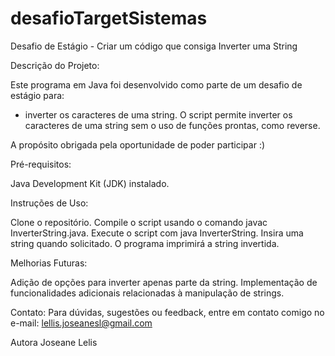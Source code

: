 # desafioTargetSistemas

Desafio de Estágio - Criar um código que consiga Inverter uma String

Descrição do Projeto:

Este programa em Java foi desenvolvido como parte de um desafio de estágio para:
- inverter os caracteres de uma string.
O script permite inverter os caracteres de uma string sem o uso de funções prontas, como reverse.

A propósito obrigada pela oportunidade de poder participar :)

Pré-requisitos:

Java Development Kit (JDK) instalado.

Instruções de Uso:

Clone o repositório.
Compile o script usando o comando javac InverterString.java.
Execute o script com java InverterString.
Insira uma string quando solicitado.
O programa imprimirá a string invertida.

Melhorias Futuras:

Adição de opções para inverter apenas parte da string.
Implementação de funcionalidades adicionais relacionadas à manipulação de strings.

Contato:
Para dúvidas, sugestões ou feedback, entre em contato comigo no e-mail: lellis.joseanesl@gmail.com

Autora
Joseane Lelis
